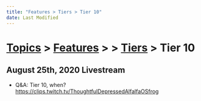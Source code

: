 ```yaml
---
title: "Features > Tiers > Tier 10"
date: Last Modified
---
```

# [Topics](../../../topics.md) > [Features](../../features.md) >  > [Tiers](../tiers.md) > Tier 10

## August 25th, 2020 Livestream
* Q&A: Tier 10, when? https://clips.twitch.tv/ThoughtfulDepressedAlfalfaOSfrog
